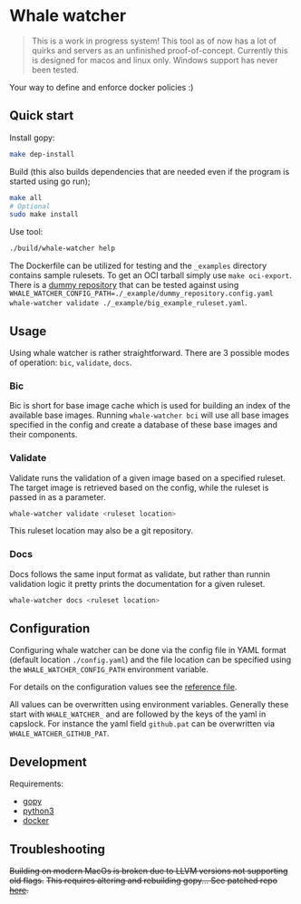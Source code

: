 # Whale watcher

> This is a work in progress system! This tool as of now has a lot of quirks and servers as an unfinished proof-of-concept. Currently this is designed for macos and linux only. Windows support has never been tested.

Your way to define and enforce docker policies :) 

## Quick start

Install gopy:

```sh
make dep-install
```

Build (this also builds dependencies that are needed even if the program is started using go run);

```sh
make all
# Optional
sudo make install
```

Use tool: 
```sh
./build/whale-watcher help
```

The Dockerfile can be utilized for testing and the `_examples` directory contains sample rulesets.
To get an OCI tarball simply use `make oci-export`.
There is a [dummy repository](https://github.com/coffeemakingtoaster/whale-watcher-dummy-target) that can be tested against using ` WHALE_WATCHER_CONFIG_PATH=./_example/dummy_repository.config.yaml whale-watcher validate ./_example/big_example_ruleset.yaml`.

## Usage

Using whale watcher is rather straightforward. There are 3 possible modes of operation: `bic`, `validate`, `docs`.

### Bic

Bic is short for base image cache which is used for building an index of the available base images.
Running `whale-watcher bci` will use all base images specified in the config and create a database of these base images and their components.

### Validate

Validate runs the validation of a given image based on a specified ruleset. The target image is retrieved based on the config, while the ruleset is passed in as a parameter.
```sh
whale-watcher validate <ruleset location>
```

This ruleset location may also be a git repository.

### Docs

Docs follows the same input format as validate, but rather than runnin validation logic it pretty prints the documentation for a given ruleset.

```sh
whale-watcher docs <ruleset location>
```

## Configuration

Configuring whale watcher can be done via the config file in YAML format (default location `./config.yaml`) and the file location can be specified using the `WHALE_WATCHER_CONFIG_PATH` environment variable.

For details on the configuration values see the [reference file](./reference.config.yaml).

All values can be overwritten using environment variables.
Generally these start with `WHALE_WATCHER_` and are followed by the keys of the yaml in capslock.
For instance the yaml field `github.pat` can be overwritten via `WHALE_WATCHER_GITHUB_PAT`.

## Development

Requirements:

- [gopy](https://github.com/go-python/gopy/tree/master)
- [python3](https://www.python.org)
- [docker](https://docker.com)

## Troubleshooting

~~Building on modern MacOs  is broken due to LLVM versions not supporting old flags.~~
~~This requires altering and rebuilding gopy... See patched repo [here](https://github.com/coffeemakingtoaster/gopy).~~
